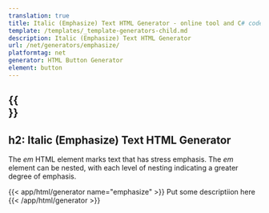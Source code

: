 ```yaml
---
translation: true
title: Italic (Emphasize) Text HTML Generator - online tool and C# code
template: /templates/_template-generators-child.md
description: Italic (Emphasize) Text HTML Generator
url: /net/generators/emphasize/
platformtag: net
generator: HTML Button Generator
element: button
---
```


{{<section overview>}}
---
h2: Italic (Emphasize) Text HTML Generator
---

The *em* HTML element marks text that has stress emphasis. The *em* element can be nested, with each level of nesting indicating a greater degree of emphasis.

{{< app/html/generator name="emphasize" >}}
Put some descriptiion here
{{< /app/html/generator >}}